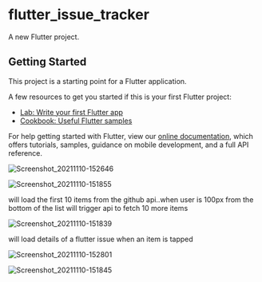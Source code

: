 # flutter_issue_tracker

A new Flutter project.

## Getting Started

This project is a starting point for a Flutter application.

A few resources to get you started if this is your first Flutter project:

- [Lab: Write your first Flutter app](https://flutter.dev/docs/get-started/codelab)
- [Cookbook: Useful Flutter samples](https://flutter.dev/docs/cookbook)

For help getting started with Flutter, view our
[online documentation](https://flutter.dev/docs), which offers tutorials,
samples, guidance on mobile development, and a full API reference.

![Screenshot_20211110-152646](https://user-images.githubusercontent.com/50104714/141133216-aac48c14-0c1b-4359-84d8-57311d94ce75.png)

![Screenshot_20211110-151855](https://user-images.githubusercontent.com/50104714/141133205-ef5647a5-9b29-4e27-999c-404b0e1193e0.png)

will load the first 10 items from the github api..when user is 100px from the bottom of the list will trigger api to fetch 10 more items

![Screenshot_20211110-151839](https://user-images.githubusercontent.com/50104714/141133185-c562cf3d-591d-437a-98dc-875f78c74d1c.png)

will load details of a flutter issue when an item is tapped

![Screenshot_20211110-152801](https://user-images.githubusercontent.com/50104714/141133222-83986459-ea45-4cb5-b327-d6353c0e058b.png)


![Screenshot_20211110-151845](https://user-images.githubusercontent.com/50104714/141133197-b097253d-f708-4273-b534-dedcb2299204.png)
